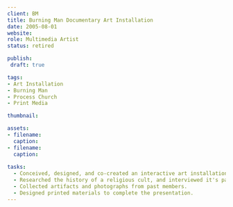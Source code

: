 ```yaml
---
client: BM
title: Burning Man Documentary Art Installation
date: 2005-08-01
website: 
role: Multimedia Artist
status: retired

publish: 
 draft: true

tags:
- Art Installation
- Burning Man
- Process Church
- Print Media

thumbnail: 

assets: 
- filename:
  caption:
- filename:
  caption:
  
tasks: 
  - Conceived, designed, and co-created an interactive art installation displayed in centercamp at the burningman arts festival.
  - Researched the history of a religious cult, and interviewed it's past members.
  - Collected artifacts and photographs from past members.
  - Designed printed materials to complete the presentation.
---
```



